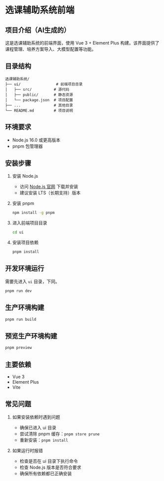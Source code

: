 # 选课辅助系统前端

## 项目介绍（AI生成的）
这是选课辅助系统的前端界面，使用 Vue 3 + Element Plus 构建。该界面提供了课程管理、培养方案导入、大模型配置等功能。

## 目录结构
```
选课辅助系统/
├── ui/                # 前端项目目录
│   ├── src/          # 源代码
│   ├── public/       # 静态资源
│   └── package.json  # 项目配置
├── ...               # 其他目录
└── README.md         # 项目说明
```

## 环境要求
- Node.js 16.0 或更高版本
- pnpm 包管理器

## 安装步骤

1. 安装 Node.js
   - 访问 [Node.js 官网](https://nodejs.org/) 下载并安装
   - 建议安装 LTS（长期支持）版本

2. 安装 pnpm
   ```bash
   npm install -g pnpm
   ```

3. 进入前端项目目录
   ```bash
   cd ui
   ```

4. 安装项目依赖
   ```bash
   pnpm install
   ```

## 开发环境运行
需要先进入 `ui` 目录，下同。
```bash
pnpm run dev
```

## 生产环境构建
```bash
pnpm run build
```

## 预览生产环境构建
```bash
pnpm preview
```

## 主要依赖
- Vue 3
- Element Plus
- Vite


## 常见问题
1. 如果安装依赖时遇到问题
   - 确保已进入 ui 目录
   - 尝试清除 pnpm 缓存：`pnpm store prune`
   - 重新安装：`pnpm install`

2. 如果运行时报错
   - 检查是否在 ui 目录下执行命令
   - 检查 Node.js 版本是否符合要求
   - 确保所有依赖都已正确安装
